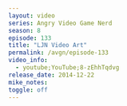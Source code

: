 ```yaml
---
layout: video
series: Angry Video Game Nerd
season: 8
episode: 133
title: "LJN Video Art"
permalink: /avgn/episode-133
video_info:
  - youtube;YouTube;8-zEhhTqdvg
release_date: 2014-12-22
mike_notes:
toggle: off
---
```

